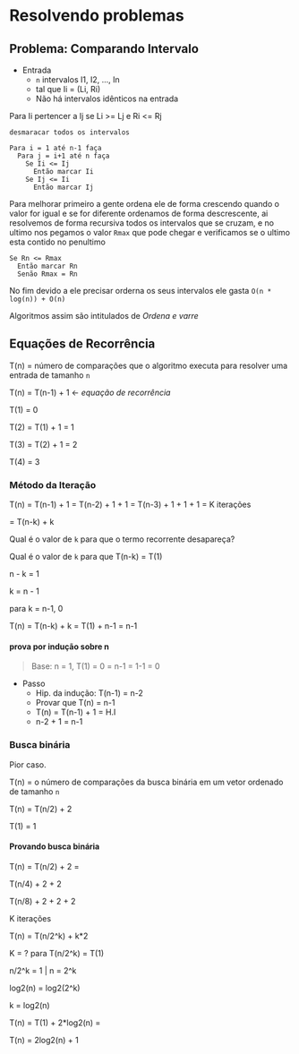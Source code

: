 # Resolvendo problemas

## Problema: Comparando Intervalo

- Entrada
  - `n` intervalos I1, I2, ..., In
  - tal que Ii = (Li, Ri)
  - Não há intervalos idênticos na entrada

Para Ii pertencer a Ij se Li >= Lj e Ri <= Rj

```pseudo
desmaracar todos os intervalos

Para i = 1 até n-1 faça
  Para j = i+1 até n faça
    Se Ii <= Ij
      Então marcar Ii
    Se Ij <= Ii
      Então marcar Ij
```

Para melhorar primeiro a gente ordena ele de forma crescendo quando o valor for
 igual e se for diferente ordenamos de forma descrescente, ai resolvemos de forma
 recursiva todos os intervalos que se cruzam, e no ultimo nos pegamos o valor
 `Rmax` que pode chegar e verificamos se o ultimo esta contido no penultimo

```pseudo
Se Rn <= Rmax
  Então marcar Rn
  Senão Rmax = Rn 
```

No fim devido a ele precisar orderna os seus intervalos ele gasta `O(n * log(n)) + O(n)`

Algoritmos assim são intitulados de *Ordena e varre*

## Equações de Recorrência

T(n) = número de comparações que o algoritmo executa para resolver uma entrada
 de tamanho `n`

T(n) = T(n-1) + 1 <- *equação de recorrência*

T(1) = 0

T(2) = T(1) + 1 = 1

T(3) = T(2) + 1 = 2

T(4) = 3

### Método da Iteração

T(n) = T(n-1) + 1 = T(n-2) + 1 + 1 = T(n-3) + 1 + 1 + 1 = K iterações

= T(n-k) + k

Qual é o valor de `k` para que o termo recorrente desapareça?

Qual é o valor de `k` para que T(n-k) = T(1)

n - k = 1

k = n - 1

para k = n-1, 0

T(n) = T(n-k) + k = T(1) + n-1 = n-1

#### prova por indução sobre n

> Base: n = 1, T(1) = 0 = n-1 = 1-1 = 0

- Passo
  - Hip. da indução: T(n-1) = n-2
  - Provar que T(n) = n-1
  - T(n) = T(n-1) + 1 = H.I
  - n-2 + 1 = n-1

### Busca binária

Pior caso.

T(n) = o número de comparações da busca binária em um vetor ordenado de tamanho `n`

T(n) = T(n/2) + 2

T(1) = 1

#### Provando busca binária

T(n) = T(n/2) + 2 =

T(n/4) + 2 + 2

T(n/8) + 2 + 2 + 2

K iterações

T(n) = T(n/2^k) + k*2

K = ? para T(n/2^k) = T(1)

n/2^k = 1 | n = 2^k

log2(n) = log2(2^k)

k = log2(n)

T(n) = T(1) + 2*log2(n) =

T(n) = 2log2(n) + 1
